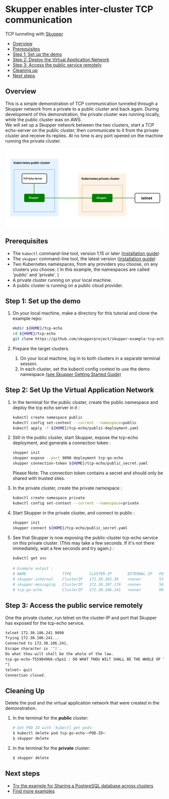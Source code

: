 # Skupper enables inter-cluster TCP communication



TCP tunneling with [Skupper](https://skupper.io/)

* [Overview](#overview)
* [Prerequisites](#prerequisites)
* [Step 1: Set up the demo](#step-1-set-up-the-demo)
* [Step 2: Deploy the Virtual Application Network](#step-2-set-up-the-virtual-application-network)
* [Step 3: Access the public service remotely](#step-3-access-the-public-service-remotely)
* [Cleaning up](#cleaning-up)
* [Next steps](#next-steps)




## Overview

This is a simple demonstration of TCP communication tunneled through a Skupper network from a private to a public cluster and back again. During development of this demonstration, the private cluster was running locally, while the public cluster was on AWS.
<br/>
We will set up a Skupper network between the two clusters, start a TCP echo-server on the public cluster, then communicate to it from the private cluster and receive its replies. At no time is any port opened on the machine running the private cluster.
<br/>


<img src="images/entities.svg" width="800"/>

## Prerequisites

* The `kubectl` command-line tool, version 1.15 or later ([installation guide](https://kubernetes.io/docs/tasks/tools/install-kubectl/))
* The `skupper` command-line tool, the latest version ([installation guide](https://skupper.io/start/index.html#step-1-install-the-skupper-command-line-tool-in-your-environment))
* Two Kubernetes namespaces, from any providers you choose, on any clusters you choose. ( In this example, the namespaces are called 'public' and 'private'. )
* A private cluster running on your local machine.
* A public cluster is running on a public cloud provider.


## Step 1: Set up the demo

1. On your local machine, make a directory for this tutorial and clone the example repo:

   ```bash
   mkdir ${HOME}/tcp-echo
   cd ${HOME}/tcp-echo
   git clone https://github.com/skupperproject/skupper-example-tcp-echo

   ```

2. Prepare the target clusters.

   1. On your local machine, log in to both clusters in a separate terminal session.
   2. In each cluster, set the kubectl config context to use the demo namespace [(see Skupper Getting Started Guide)](https://skupper.io/start/index.html)





## Step 2: Set Up the Virtual Application Network


1. In the terminal for the public cluster, create the public namespace and deploy the tcp echo server in it :

   ```bash
   kubectl create namespace public
   kubectl config set-context --current --namespace=public
   kubectl apply -f ${HOME}/tcp-echo/public-deployment.yaml
   ```

2. Still in the public cluster, start Skupper, expose the tcp-echo deployment, and generate a connection token :

   ```bash
   skupper init
   skupper expose --port 9090 deployment tcp-go-echo
   skupper connection-token ${HOME}/tcp-echo/public_secret.yaml
   ```

   Please Note: The connection token contains a secret and should only be shared with trusted sites.

3. In the private cluster, create the private namespace : 

   ```bash
   kubectl create namespace private
   kubectl config set-context --current --namespace=private
   ```

4. Start Skupper in the private cluster, and connect to public :

   ```bash
   skupper init
   skupper connect ${HOME}/tcp-echo/public_secret.yaml
   ```

5. See that Skupper is now exposing the public-cluster tcp-echo service on this private cluster. (This may take a few seconds. If it's not there immediately, wait a few seconds and try again.) :

   ```bash
   kubectl get svc

   # Example output :
   # NAME                TYPE        CLUSTER-IP       EXTERNAL-IP   PORT(S)               AGE
   # skupper-internal    ClusterIP   172.30.202.39    <none>        55671/TCP,45671/TCP   22s
   # skupper-messaging   ClusterIP   172.30.207.178   <none>        5671/TCP              22s
   # tcp-go-echo         ClusterIP   172.30.106.241   <none>        9090/TCP              8s

   ```


## Step 3: Access the public service remotely

One the private cluster, run telnet on the cluster-IP and port that Skupper has exposed for the tcp-echo service.

   ```bash
   telnet 172.30.106.241 9090
   Trying 172.30.106.241...
   Connected to 172.30.106.241.
   Escape character is '^]'.
   Do what thou wilt shall be the whole of the law.
   tcp-go-echo-f55984966-v5px2 : DO WHAT THOU WILT SHALL BE THE WHOLE OF THE LAW.
   ^]
   telnet> quit
   Connection closed.
   ```
 



## Cleaning Up

Delete the pod and the virtual application network that were created in the demonstration.

1. In the terminal for the **public** cluster:

   ```bash
   # Get POD ID with 'kubectl get pods'
   $ kubectl delete pod tcp-go-echo-<POD-ID>
   $ skupper delete
   ```

2. In the terminal for the **private** cluster:

   ```bash
   $ skupper delete
   ```


## Next steps

 - [Try the example for Sharing a PostgreSQL database across clusters](https://github.com/skupperproject/skupper-example-postgresql)
 - [Find more examples](https://skupper.io/examples/)

